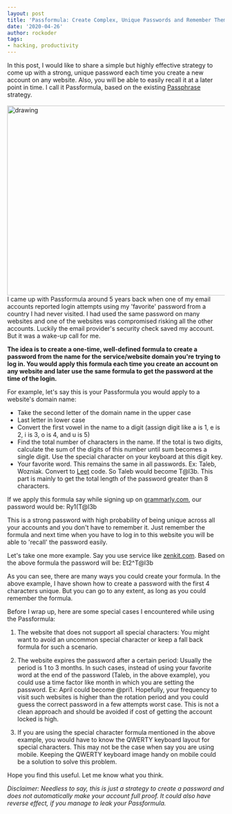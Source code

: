 ```yaml
---
layout: post
title: 'Passformula: Create Complex, Unique Passwords and Remember Them All'
date: '2020-04-26'
author: rockoder
tags:
- hacking, productivity
---
```


In this post, I would like to share a simple but highly effective strategy to come up with a strong, unique password each time you create a new account on any website. Also, you will be able to easily recall it at a later point in time. I call it Passformula, based on the existing [Passphrase](https://en.wikipedia.org/wiki/Passphrase) strategy.
<br/>
<br/>
<a href="https://xkcd.com/936/">
<img src="https://imgs.xkcd.com/comics/password_strength.png" alt="drawing" height="440" width="600"/>
</a>
<br/>
I came up with Passformula around 5 years back when one of my email accounts reported login attempts using my 'favorite' password from a country I had never visited. I had used the same password on many websites and one of the websites was compromised risking all the other accounts. Luckily the email provider's security check saved my account. But it was a wake-up call for me.

**The idea is to create a one-time, well-defined formula to create a password from the name for the service/website domain you're trying to log in. You would apply this formula each time you create an account on any website and later use the same formula to get the password at the time of the login.**

For example, let's say this is your Passformula you would apply to a website's domain name:
- Take the second letter of the domain name in the upper case
- Last letter in lower case
- Convert the first vowel in the name to a digit (assign digit like a is 1, e is 2, i is 3, o is 4, and u is 5)
- Find the total number of characters in the name. If the total is two digits, calculate the sum of the digits of this number until sum becomes a single digit. Use the special character on your keyboard at this digit key.
- Your favorite word. This remains the same in all passwords. Ex: Taleb, Wozniak. Convert to [Leet](https://en.wikipedia.org/wiki/Leet) code. So Taleb would become T@l3b. This part is mainly to get the total length of the password greater than 8 characters.

If we apply this formula say while signing up on [grammarly.com](grammarly.com), our password would be: Ry1(T@l3b

This is a strong password with high probability of being unique across all your accounts and you don't have to remember it. Just remember the formula and next time when you have to log in to this website you will be able to 'recall' the password easily.

Let's take one more example. Say you use service like [zenkit.com](zenkit.com). Based on the above formula the password will be: Et2^T@l3b

As you can see, there are many ways you could create your formula. In the above example, I have shown how to create a password with the first 4 characters unique. But you can go to any extent, as long as you could remember the formula.

Before I wrap up, here are some special cases I encountered while using the Passformula:
1. The website that does not support all special characters: You might want to avoid an uncommon special character or keep a fall back formula for such a scenario.

2. The website expires the password after a certain period: Usually the period is 1 to 3 months. In such cases, instead of using your favorite word at the end of the password (Taleb, in the above example), you could use a time factor like month in which you are setting the password. Ex: April could become @pri1. Hopefully, your frequency to visit such websites is higher than the rotation period and you could guess the correct password in a few attempts worst case. This is not a clean approach and should be avoided if cost of getting the account locked is high.

3. If you are using the special character formula mentioned in the above example, you would have to know the QWERTY keyboard layout for special characters. This may not be the case when say you are using mobile. Keeping the QWERTY keyboard image handy on mobile could be a solution to solve this problem.

Hope you find this useful. Let me know what you think.

*Disclaimer: Needless to say, this is just a strategy to create a password and does not automatically make your account full proof. It could also have reverse effect, if you manage to leak your Passformula.*